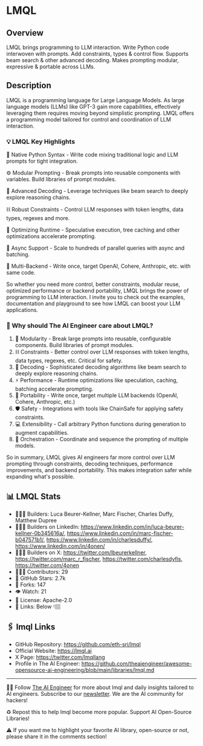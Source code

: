 # LMQL
## Overview
LMQL brings programming to LLM interaction. Write Python code interwoven with prompts. Add constraints, types & control flow. Supports beam search & other advanced decoding. Makes prompting modular, expressive & portable across LLMs.

## Description
LMQL is a programming language for Large Language Models. As large language models (LLMs) like GPT-3 gain more capabilities, effectively leveraging them requires moving beyond simplistic prompting. LMQL offers a programming model tailored for control and coordination of LLM interaction.

### 💡 LMQL Key Highlights
🐍 Native Python Syntax - Write code mixing traditional logic and LLM prompts for tight integration.

⚙️ Modular Prompting - Break prompts into reusable components with variables. Build libraries of prompt modules.

🤖 Advanced Decoding - Leverage techniques like beam search to deeply explore reasoning chains.

⛓️ Robust Constraints - Control LLM responses with token lengths, data types, regexes and more.

🔁 Optimizing Runtime - Speculative execution, tree caching and other optimizations accelerate prompting.

📡 Async Support - Scale to hundreds of parallel queries with async and batching.

🌈 Multi-Backend - Write once, target OpenAI, Cohere, Anthropic, etc. with same code.

So whether you need more control, better constraints, modular reuse, optimized performance or backend portability, LMQL brings the power of programming to LLM interaction. I invite you to check out the examples, documentation and playground to see how LMQL can boost your LLM applications.

### 🤔 Why should The AI Engineer care about LMQL?
1. 🧱 Modularity - Break large prompts into reusable, configurable components. Build libraries of prompt modules.
2. ⛓️ Constraints - Better control over LLM responses with token lengths, data types, regexes, etc. Critical for safety.
3. 🔎 Decoding - Sophisticated decoding algorithms like beam search to deeply explore reasoning chains.
4. ⚡️ Performance - Runtime optimizations like speculation, caching, batching accelerate prompting.
5. 🚚 Portability - Write once, target multiple LLM backends (OpenAI, Cohere, Anthropic, etc.)
6. 🛡️ Safety - Integrations with tools like ChainSafe for applying safety constraints.
7. 💻 Extensibility - Call arbitrary Python functions during generation to augment capabilities.
8. 🎹 Orchestration - Coordinate and sequence the prompting of multiple models.

So in summary, LMQL gives AI engineers far more control over LLM prompting through constraints, decoding techniques, performance improvements, and backend portability. This makes integration safer while expanding what's possible.


## 📊 LMQL Stats
* 👷🏽‍♀️ Builders: Luca Beurer-Kellner, Marc Fischer, Charles Duffy, Matthew Dupree
* 👩🏽‍💼 Builders on LinkedIn: https://www.linkedin.com/in/luca-beurer-kellner-0b345616a/, https://www.linkedin.com/in/marc-fischer-b047571b1/, https://www.linkedin.com/in/charlesduffy/, https://www.linkedin.com/in/4onen/
* 👩🏽‍🏭 Builders on X: https://twitter.com/lbeurerkellner, https://twitter.com/marc_r_fischer, https://twitter.com/charlesdyfis, https://twitter.com/4onen
* 👩🏽‍💻 Contributors: 29
* 💫 GitHub Stars: 2.7k
* 🍴 Forks: 147
* 👁️ Watch: 21
* 🪪 License: Apache-2.0
* 🔗 Links: Below 👇🏽

## 🖇️ lmql Links
* GitHub Repository: https://github.com/eth-sri/lmql
* Official Website: https://lmql.ai
* X Page: https://twitter.com/lmqllang
* Profile in The AI Engineer: https://github.com/theaiengineer/awesome-opensource-ai-engineering/blob/main/libraries/lmql.md

---
🧙🏽 Follow [The AI Engineer](https://www.linkedin.com/company/theaiengineer/) for more about lmql and daily insights tailored to AI engineers. Subscribe to our [newsletter](http://theaiengineerco.substack.com). We are the AI community for hackers!

♻️ Repost this to help lmql become more popular. Support AI Open-Source Libraries!

⚠️ If you want me to highlight your favorite AI library, open-source or not, please share it in the comments section!